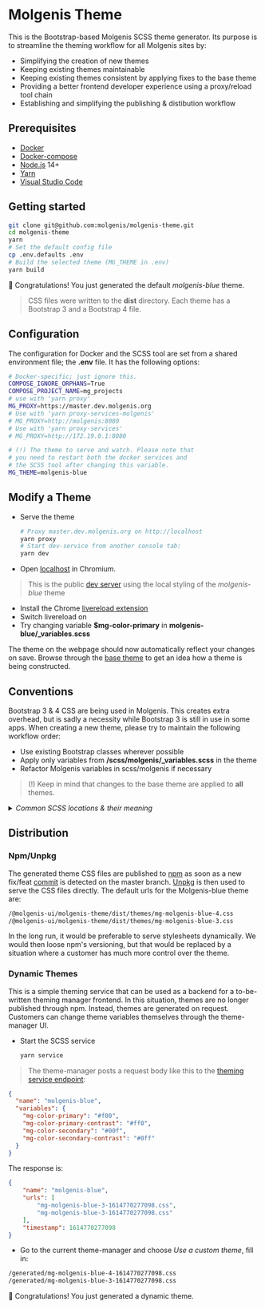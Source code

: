 # Molgenis Theme

This is the Bootstrap-based Molgenis SCSS theme generator. Its purpose is to
streamline the theming workflow for all Molgenis sites by:

* Simplifying the creation of new themes
* Keeping existing themes maintainable
* Keeping existing themes consistent by applying fixes to the base theme
* Providing a better frontend developer experience using a proxy/reload tool chain
* Establishing and simplifying the publishing & distibution workflow

## Prerequisites

* [Docker](https://docs.docker.com/docker-for-mac/install/)
* [Docker-compose](https://docs.docker.com/compose/install/)
* [Node.js](https://nodejs.org/dist/v14.9.0/node-v14.9.0.pkg) 14+
* [Yarn](https://classic.yarnpkg.com/en/docs/install/#mac-stable)
* [Visual Studio Code](https://code.visualstudio.com/docs/setup/mac)

## Getting started

```bash
git clone git@github.com:molgenis/molgenis-theme.git
cd molgenis-theme
yarn
# Set the default config file
cp .env.defaults .env
# Build the selected theme (MG_THEME in .env)
yarn build
```

:tada: Congratulations! You just generated the default *molgenis-blue* theme.

> CSS files were written to the **dist** directory. Each theme has a Bootstrap 3
and a Bootstrap 4 file.

## Configuration

The configuration for Docker and the SCSS tool are set from a shared
environment file; the **.env** file. It has the following options:

```bash
# Docker-specific; just ignore this.
COMPOSE_IGNORE_ORPHANS=True
COMPOSE_PROJECT_NAME=mg_projects
# use with 'yarn proxy'
MG_PROXY=https://master.dev.molgenis.org
# Use with 'yarn proxy-services-molgenis'
# MG_PROXY=http://molgenis:8080
# Use with 'yarn proxy-services'
# MG_PROXY=http://172.19.0.1:8080

# (!) The theme to serve and watch. Please note that
# you need to restart both the docker services and
# the SCSS tool after changing this variable.
MG_THEME=molgenis-blue
```

## Modify a Theme

* Serve the theme

  ```bash
  # Proxy master.dev.molgenis.org on http://localhost
  yarn proxy
  # Start dev-service from another console tab:
  yarn dev
  ```

* Open [localhost](http://localhost) in Chromium.

> This is the public [dev server](https://master.molgenis.org) using the local
styling of the *molgenis-blue* theme

* Install the Chrome
[livereload extension](https://chrome.google.com/webstore/detail/livereload/jnihajbhpnppcggbcgedagnkighmdlei)
* Switch livereload on
* Try changing variable **$mg-color-primary** in **molgenis-blue/_variables.scss**

The theme on the webpage should now automatically reflect your changes on save.
Browse through the [base theme](/scss/molgenis) to get an idea how a theme
is being constructed.

## Conventions

Bootstrap 3 & 4 CSS are being used in Molgenis. This creates extra overhead,
but is sadly a necessity while Bootstrap 3 is still in use in some apps.
When creating a new theme, please try to maintain the following workflow order:

* Use existing Bootstrap classes wherever possible
* Apply only variables from **/scss/molgenis/_variables.scss** in the theme
* Refactor Molgenis variables in scss/molgenis if necessary

> (!) Keep in mind that changes to the base theme are applied to **all** themes.

<details>
<summary><em>Common SCSS locations & their meaning</em></summary>

```markdown

* Bootstrap 3 variables are in `./node_modules/bootstrap-sass/assets/stylesheets/bootstrap/_variables.scss`
* Bootstrap 4 variables are in `./node_modules/bootstrap-scss/_variables.scss`
* `scss/molgenis/theme-3/_theme.scss` is the root of the Molgenis Bootstrap 3 theme
* `scss/molgenis/theme-4/_theme.scss` is the root of the Molgenis Bootstrap 4 theme
* Bootstrap 3 variables are customized in `./scss/molgenis/theme-3/_variables.scss`
* Bootstrap 4 variables are customized in `./scss/molgenis/theme-4/_variables.scss`
* `scss/molgenis/_variables.scss` contains themable variables that can be overridden in `./themes/mytheme/_variables.scss`
* Theme-agnostic fixes MUST be made in the main theme at `./scss/molgenis`
* Theme variables that differ between Bootstrap 3 and 4 start with a `mg-` prefix
* Theme variables that are similar in Bootstrap 3 and 4 are used directly without `mg-` prefix
* Do NOT use variables in themes that are not already in `scss/molgenis/_variables.scss`
* Keep `scss/molgenis/_variables.scss` small and tidy

This is mainly legacy. Custom selectors should be removed in the long run,
or moved to Vue theme-agnostic component styling:

* Generic selectors Bootstrap 3: `scss/molgenis/theme-3/_custom.scss`
* Molgenis elements Bootstrap 3: `scss/molgenis/theme-3/modules/_some-page-element.scss`
* Molgenis modules Bootstrap 3: `scss/molgenis/theme-3/modules/_some-module.scss`

* Generic selectors Bootstrap 4: `scss/molgenis/theme-4/_custom.scss`
* Molgenis elements Bootstrap 4: `scss/molgenis/theme-4/modules/_some-page-element.scss`
* Molgenis modules Bootstrap 4: `scss/molgenis/theme-4/modules/_some-module.scss`

* Generic selectors Bootstrap 3+4: `scss/molgenis/_custom.scss`
* Molgenis elements Bootstrap 3+4: `scss/molgenis/elements/_some-page-element.scss`
```

</details>

## Distribution

### Npm/Unpkg

The generated theme CSS files are published to [npm](http://npmjs.com/@molgenis-ui/molgenis-theme)
as soon as a new fix/feat [commit](https://github.com/molgenis/molgenis-theme/actions?query=workflow%3ACI)
is detected on the master branch. [Unpkg](https://unpkg.com/browse/@molgenis-ui/molgenis-theme@latest/)
is then used to serve the CSS files directly. The default urls for the
Molgenis-blue theme are:

```bash
/@molgenis-ui/molgenis-theme/dist/themes/mg-molgenis-blue-4.css
/@molgenis-ui/molgenis-theme/dist/themes/mg-molgenis-blue-3.css
```

In the long run, it would be preferable to serve stylesheets dynamically. We
would then loose npm's versioning, but that would be replaced by a situation
where a customer has much more control over the theme.

### Dynamic Themes

This is a simple theming service that can be used as a backend for a to-be-written
theming manager frontend. In this situation, themes are no longer published
through npm. Instead, themes are generated on request. Customers can change
theme variables themselves through the theme-manager UI.

* Start the SCSS service

  ```bash
  yarn service
  ```

> The theme-manager posts a request body like this to the [theming service endpoint](http://localhost:3030/theme):

  ```json
  {
    "name": "molgenis-blue",
    "variables": {
      "mg-color-primary": "#f00",
      "mg-color-primary-contrast": "#ff0",
      "mg-color-secondary": "#00f",
      "mg-color-secondary-contrast": "#0ff"
    }
  }
  ```

The response is:

```json
{
    "name": "molgenis-blue",
    "urls": [
        "mg-molgenis-blue-3-1614770277098.css",
        "mg-molgenis-blue-3-1614770277098.css"
    ],
    "timestamp": 1614770277098
}
```

* Go to the current theme-manager and choose *Use a custom theme*, fill in:

```bash
/generated/mg-molgenis-blue-4-1614770277098.css
/generated/mg-molgenis-blue-3-1614770277098.css
```

:tada: Congratulations! You just generated a dynamic theme.
